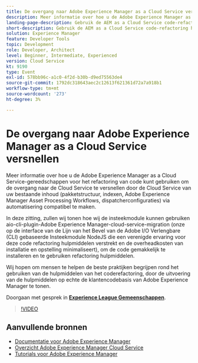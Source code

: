 ```yaml
---
title: De overgang naar Adobe Experience Manager as a Cloud Service versnellen
description: Meer informatie over hoe u de Adobe Experience Manager as a Cloud Service-gereedschappen voor het refactoring van code kunt gebruiken om de overgang naar de Cloud Service te versnellen door de Cloud Service van uw bestaande inhoud (pakketstructuur, indexen, Adobe Experience Manager Asset Processing Workflows, dispatcherconfiguraties) via automatisering compatibel te maken.
landing-page-description: Gebruik de AEM as a Cloud Service code-refactoring hulpmiddelen om uw overgang aan Cloud Service te versnellen.
short-description: Gebruik de AEM as a Cloud Service code-refactoring hulpmiddelen om uw overgang aan Cloud Service te versnellen.
solution: Experience Manager
feature: Developer Tools
topic: Development
role: Developer, Architect
level: Beginner, Intermediate, Experienced
version: Cloud Service
kt: 9190
type: Event
exl-id: 578bb96c-a1c0-4f2d-b30b-d9ed75563de4
source-git-commit: 1792dc318643aec2c12613f621361d72a7a918b1
workflow-type: tm+mt
source-wordcount: '273'
ht-degree: 3%

---
```


# De overgang naar Adobe Experience Manager as a Cloud Service versnellen

Meer informatie over hoe u de Adobe Experience Manager as a Cloud Service-gereedschappen voor het refactoring van code kunt gebruiken om de overgang naar de Cloud Service te versnellen door de Cloud Service van uw bestaande inhoud (pakketstructuur, indexen, Adobe Experience Manager Asset Processing Workflows, dispatcherconfiguraties) via automatisering compatibel te maken.

In deze zitting, zullen wij tonen hoe wij de insteekmodule kunnen gebruiken aio-cli-plugin-Adobe Experience Manager-cloud-service-migration (onze op de interface van de Lijn van het Bevel van de Adobe I/O Verlengbare (CLI) gebaseerde Insteekmodule NodeJS die een verenigde ervaring voor deze code refactoring hulpmiddelen verstrekt en de overheadkosten van installatie en opstelling minimaliseert), om de code gemakkelijk te installeren en te gebruiken refactoring hulpmiddelen.

Wij hopen om mensen te helpen de beste praktijken begrijpen rond het gebruiken van de hulpmiddelen van het coderefactoring, door de uitvoering van de hulpmiddelen op echte de klantencodebasis van Adobe Experience Manager te tonen.

Doorgaan met gesprek in **[Experience League Gemeenschappen](https://adobe.ly/3ETr7FI)**.

>[!VIDEO](https://video.tv.adobe.com/v/338036/?quality=12&learn=on&hidetitle=true)

## Aanvullende bronnen

- [Documentatie voor Adobe Experience Manager ](https://experienceleague.adobe.com/docs/experience-manager-cloud-service.html)
- [Overzicht Adobe Experience Manager Cloud Service](https://experienceleague.adobe.com/docs/experience-manager-cloud-service/overview/home.html)
- [Tutorials voor Adobe Experience Manager](https://experienceleague.adobe.com/docs/experience-manager-tutorials.html)
